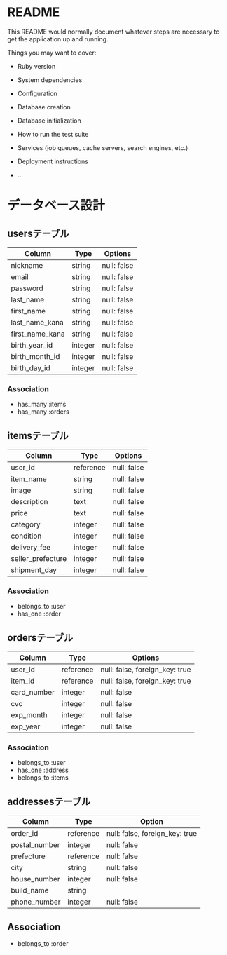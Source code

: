 # README

This README would normally document whatever steps are necessary to get the
application up and running.

Things you may want to cover:

* Ruby version

* System dependencies

* Configuration

* Database creation

* Database initialization

* How to run the test suite

* Services (job queues, cache servers, search engines, etc.)

* Deployment instructions

* ...

# データベース設計

## usersテーブル

|   Column        |  Type      |    Options    |
|-----------------|----------  |---------------|
|nickname         | string     |  null: false  |
|email            | string     |  null: false  |
|password         | string     |  null: false  |
|last_name        | string     |  null: false  |
|first_name       | string     |  null: false  |
|last_name_kana   | string     |  null: false  |
|first_name_kana  | string     |  null: false  |
|birth_year_id    | integer    |  null: false  |
|birth_month_id   | integer    |  null: false  |
|birth_day_id     | integer    |  null: false  | 

### Association

- has_many :items
- has_many :orders

## itemsテーブル

|Column             |Type       |   Options   |
|-------------------|-----------|-------------|
|user_id            | reference | null: false |
|item_name          | string    | null: false |
|image              | string    | null: false |
|description        | text      | null: false |
|price              | text      | null: false |
|category           | integer   | null: false |
|condition          | integer   | null: false |
|delivery_fee       | integer   | null: false |
|seller_prefecture  | integer   | null: false |
|shipment_day       | integer   | null: false |


### Association

- belongs_to :user
- has_one :order

## ordersテーブル
|Column       |Type       | Options                       |
|-------------|-----------|-------------------------------|
|user_id      | reference |null: false, foreign_key: true |
|item_id      | reference |null: false, foreign_key: true |
|card_number  | integer   |null: false                    |
|cvc          | integer   |null: false                    |
|exp_month    | integer   |null: false                    |
|exp_year     | integer   |null: false                    |




### Association

- belongs_to :user
- has_one :address
- belongs_to :items

## addressesテーブル
|Column         |Type       |Option                          |
|---------------|-----------|--------------------------------|
|order_id       | reference | null: false, foreign_key: true |
|postal_number  | integer   | null: false                    |
|prefecture     | reference | null: false                    |
|city           | string    | null: false                    |
|house_number   | integer   | null: false                    |
|build_name     | string    |                                |
|phone_number   | integer   | null: false                    |

## Association

- belongs_to :order